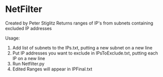 # NetFilter
Created by Peter Stiglitz
Returns ranges of IP's from subnets containing excluded IP addresses

Usage: 
1. Add list of subnets to the IPs.txt, putting a new subnet on a new line
2. Put IP addresses you want to exclude in IPsToExclude.txt, putting each IP on a new line
3. Run Netfilter.py
4. Edited Ranges will appear in IPFinal.txt

